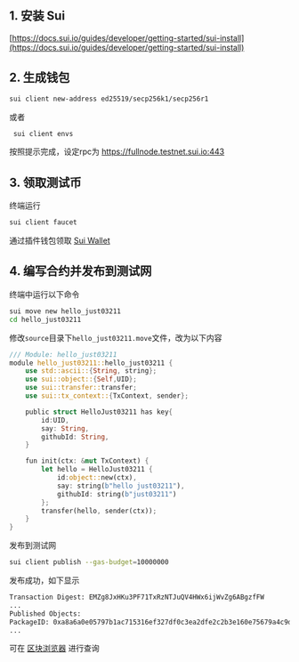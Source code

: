 ## 1. 安装 Sui

[https://docs.sui.io/guides/developer/getting-started/sui-install](https://docs.sui.io/guides/developer/getting-started/sui-install)

## 2. 生成钱包

```bash
sui client new-address ed25519/secp256k1/secp256r1
```

或者

~~~bash
 sui client envs
~~~

按照提示完成，设定rpc为 https://fullnode.testnet.sui.io:443

## 3. 领取测试币

终端运行

```bash
sui client faucet
```

通过插件钱包领取 [Sui Wallet](https://chromewebstore.google.com/detail/sui-wallet/opcgpfmipidbgpenhmajoajpbobppdil)

## 4. 编写合约并发布到测试网

终端中运行以下命令

```bash
sui move new hello_just03211
cd hello_just03211
```

修改`source`目录下`hello_just03211.move`文件，改为以下内容

```rust
/// Module: hello_just03211
module hello_just03211::hello_just03211 {
    use std::ascii::{String, string};
    use sui::object::{Self,UID};
    use sui::transfer::transfer;
    use sui::tx_context::{TxContext, sender};

    public struct HelloJust03211 has key{
        id:UID,
        say: String,
        githubId: String,
    }

    fun init(ctx: &mut TxContext) {
        let hello = HelloJust03211 {
            id:object::new(ctx),
            say: string(b"hello just03211"),
            githubId: string(b"just03211")
        };
        transfer(hello, sender(ctx));
    }
}
```

发布到测试网

```bash
sui client publish --gas-budget=10000000
```

发布成功，如下显示

```bash
Transaction Digest: EMZg8JxHKu3PF71TxRzNTJuQV4HWx6ijWvZg6ABgzfFW
...
Published Objects:    
PackageID: 0xa8a6a0e05797b1ac715316ef327df0c3ea2dfe2c2b3e160e75679a4c9d1e8c8b
...
```

可在 [区块浏览器](https://suiscan.xyz/testnet/object/0xa8a6a0e05797b1ac715316ef327df0c3ea2dfe2c2b3e160e75679a4c9d1e8c8b) 进行查询

